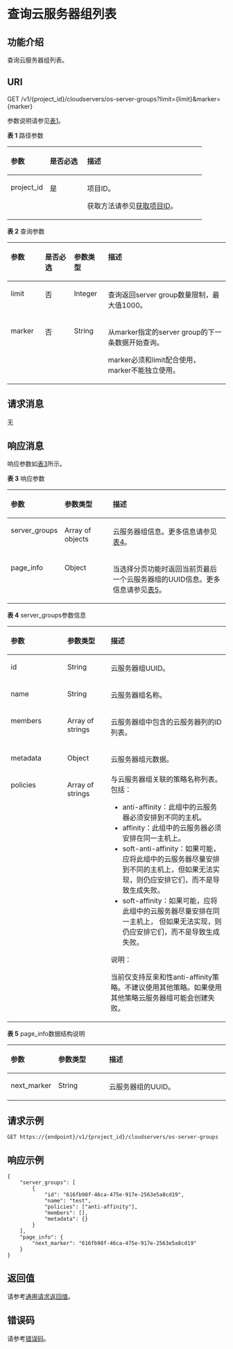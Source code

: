 # 查询云服务器组列表<a name="ecs_02_1305"></a>

## 功能介绍<a name="zh-cn_topic_0057973158_section14574577"></a>

查询云服务器组列表。

## URI<a name="zh-cn_topic_0057973158_section64062336"></a>

GET /v1/\{project\_id\}/cloudservers/os-server-groups?limit=\{limit\}&marker=\{marker\}

参数说明请参见[表1](#table566015531780)。

**表 1**  路径参数

<a name="table566015531780"></a>
<table><thead align="left"><tr id="row176601553084"><th class="cellrowborder" valign="top" width="20.092009200920092%" id="mcps1.2.4.1.1"><p id="p1575513591787"><a name="p1575513591787"></a><a name="p1575513591787"></a>参数</p>
</th>
<th class="cellrowborder" valign="top" width="19.16191619161916%" id="mcps1.2.4.1.2"><p id="p107556591788"><a name="p107556591788"></a><a name="p107556591788"></a>是否必选</p>
</th>
<th class="cellrowborder" valign="top" width="60.746074607460756%" id="mcps1.2.4.1.3"><p id="p207553591582"><a name="p207553591582"></a><a name="p207553591582"></a>描述</p>
</th>
</tr>
</thead>
<tbody><tr id="row1666015531688"><td class="cellrowborder" valign="top" width="20.092009200920092%" headers="mcps1.2.4.1.1 "><p id="p17551591282"><a name="p17551591282"></a><a name="p17551591282"></a>project_id</p>
</td>
<td class="cellrowborder" valign="top" width="19.16191619161916%" headers="mcps1.2.4.1.2 "><p id="p97551459887"><a name="p97551459887"></a><a name="p97551459887"></a>是</p>
</td>
<td class="cellrowborder" valign="top" width="60.746074607460756%" headers="mcps1.2.4.1.3 "><p id="p137558591986"><a name="p137558591986"></a><a name="p137558591986"></a>项目ID。</p>
<p id="p975565915814"><a name="p975565915814"></a><a name="p975565915814"></a>获取方法请参见<a href="获取项目ID.md">获取项目ID</a>。</p>
</td>
</tr>
</tbody>
</table>

**表 2**  查询参数

<a name="zh-cn_topic_0057973158_table7928881"></a>
<table><thead align="left"><tr id="zh-cn_topic_0057973158_row34501696"><th class="cellrowborder" valign="top" width="15.701570157015702%" id="mcps1.2.5.1.1"><p id="zh-cn_topic_0057972670_p57733603"><a name="zh-cn_topic_0057972670_p57733603"></a><a name="zh-cn_topic_0057972670_p57733603"></a>参数</p>
</th>
<th class="cellrowborder" valign="top" width="13.26132613261326%" id="mcps1.2.5.1.2"><p id="p19939153975911"><a name="p19939153975911"></a><a name="p19939153975911"></a>是否必选</p>
</th>
<th class="cellrowborder" valign="top" width="15.591559155915593%" id="mcps1.2.5.1.3"><p id="zh-cn_topic_0057972670_p45910260"><a name="zh-cn_topic_0057972670_p45910260"></a><a name="zh-cn_topic_0057972670_p45910260"></a>参数类型</p>
</th>
<th class="cellrowborder" valign="top" width="55.44554455445545%" id="mcps1.2.5.1.4"><p id="zh-cn_topic_0057972670_p32634650"><a name="zh-cn_topic_0057972670_p32634650"></a><a name="zh-cn_topic_0057972670_p32634650"></a>描述</p>
</th>
</tr>
</thead>
<tbody><tr id="zh-cn_topic_0057973158_row17737581155526"><td class="cellrowborder" valign="top" width="15.701570157015702%" headers="mcps1.2.5.1.1 "><p id="zh-cn_topic_0057973158_p38572533155554"><a name="zh-cn_topic_0057973158_p38572533155554"></a><a name="zh-cn_topic_0057973158_p38572533155554"></a>limit</p>
</td>
<td class="cellrowborder" valign="top" width="13.26132613261326%" headers="mcps1.2.5.1.2 "><p id="p109392393599"><a name="p109392393599"></a><a name="p109392393599"></a>否</p>
</td>
<td class="cellrowborder" valign="top" width="15.591559155915593%" headers="mcps1.2.5.1.3 "><p id="zh-cn_topic_0057973158_p37367484155554"><a name="zh-cn_topic_0057973158_p37367484155554"></a><a name="zh-cn_topic_0057973158_p37367484155554"></a>Integer</p>
</td>
<td class="cellrowborder" valign="top" width="55.44554455445545%" headers="mcps1.2.5.1.4 "><p id="p174904281112"><a name="p174904281112"></a><a name="p174904281112"></a>查询返回server group数量限制，最大值1000。</p>
</td>
</tr>
<tr id="zh-cn_topic_0057973158_row32002897155535"><td class="cellrowborder" valign="top" width="15.701570157015702%" headers="mcps1.2.5.1.1 "><p id="zh-cn_topic_0057973158_p40273197155554"><a name="zh-cn_topic_0057973158_p40273197155554"></a><a name="zh-cn_topic_0057973158_p40273197155554"></a>marker</p>
</td>
<td class="cellrowborder" valign="top" width="13.26132613261326%" headers="mcps1.2.5.1.2 "><p id="p1993913945912"><a name="p1993913945912"></a><a name="p1993913945912"></a>否</p>
</td>
<td class="cellrowborder" valign="top" width="15.591559155915593%" headers="mcps1.2.5.1.3 "><p id="zh-cn_topic_0057973158_p40903559155554"><a name="zh-cn_topic_0057973158_p40903559155554"></a><a name="zh-cn_topic_0057973158_p40903559155554"></a>String</p>
</td>
<td class="cellrowborder" valign="top" width="55.44554455445545%" headers="mcps1.2.5.1.4 "><p id="p1549052811115"><a name="p1549052811115"></a><a name="p1549052811115"></a>从marker指定的server group的下一条数据开始查询。</p>
<p id="p33154220558"><a name="p33154220558"></a><a name="p33154220558"></a>marker必须和limit配合使用，marker不能独立使用。</p>
</td>
</tr>
</tbody>
</table>

## 请求消息<a name="section7792390713"></a>

无

## 响应消息<a name="zh-cn_topic_0057973158_section10175274"></a>

响应参数如[表3](#table696924014912)所示。

**表 3**  响应参数

<a name="table696924014912"></a>
<table><thead align="left"><tr id="row199701540598"><th class="cellrowborder" valign="top" width="22.712271227122713%" id="mcps1.2.4.1.1"><p id="p0727154419914"><a name="p0727154419914"></a><a name="p0727154419914"></a>参数</p>
</th>
<th class="cellrowborder" valign="top" width="22.372237223722376%" id="mcps1.2.4.1.2"><p id="p1172716446915"><a name="p1172716446915"></a><a name="p1172716446915"></a>参数类型</p>
</th>
<th class="cellrowborder" valign="top" width="54.915491549154915%" id="mcps1.2.4.1.3"><p id="p472714441593"><a name="p472714441593"></a><a name="p472714441593"></a>描述</p>
</th>
</tr>
</thead>
<tbody><tr id="row15970540799"><td class="cellrowborder" valign="top" width="22.712271227122713%" headers="mcps1.2.4.1.1 "><p id="p187278441991"><a name="p187278441991"></a><a name="p187278441991"></a>server_groups</p>
</td>
<td class="cellrowborder" valign="top" width="22.372237223722376%" headers="mcps1.2.4.1.2 "><p id="p27278441591"><a name="p27278441591"></a><a name="p27278441591"></a>Array of objects</p>
</td>
<td class="cellrowborder" valign="top" width="54.915491549154915%" headers="mcps1.2.4.1.3 "><p id="p1272719444918"><a name="p1272719444918"></a><a name="p1272719444918"></a><span id="text1272764412917"><a name="text1272764412917"></a><a name="text1272764412917"></a>云服务器</span>组信息。更多信息请参见<a href="#zh-cn_topic_0057973158_table47937085">表4</a>。</p>
</td>
</tr>
<tr id="row1256031711454"><td class="cellrowborder" valign="top" width="22.712271227122713%" headers="mcps1.2.4.1.1 "><p id="p6927441433"><a name="p6927441433"></a><a name="p6927441433"></a>page_info</p>
</td>
<td class="cellrowborder" valign="top" width="22.372237223722376%" headers="mcps1.2.4.1.2 "><p id="p1692134494318"><a name="p1692134494318"></a><a name="p1692134494318"></a>Object</p>
</td>
<td class="cellrowborder" valign="top" width="54.915491549154915%" headers="mcps1.2.4.1.3 "><p id="p8922443431"><a name="p8922443431"></a><a name="p8922443431"></a>当选择分页功能时返回当前页最后一个云服务器组的UUID信息。更多信息请参见<a href="#table139805663519">表5</a>。</p>
</td>
</tr>
</tbody>
</table>

**表 4**  server\_groups参数信息

<a name="zh-cn_topic_0057973158_table47937085"></a>
<table><thead align="left"><tr id="zh-cn_topic_0057973158_row65811616"><th class="cellrowborder" valign="top" width="25.907409259074093%" id="mcps1.2.4.1.1"><p id="p6654124612269"><a name="p6654124612269"></a><a name="p6654124612269"></a>参数</p>
</th>
<th class="cellrowborder" valign="top" width="19.86801319868013%" id="mcps1.2.4.1.2"><p id="p1865454611261"><a name="p1865454611261"></a><a name="p1865454611261"></a>参数类型</p>
</th>
<th class="cellrowborder" valign="top" width="54.224577542245775%" id="mcps1.2.4.1.3"><p id="p6654446102616"><a name="p6654446102616"></a><a name="p6654446102616"></a>描述</p>
</th>
</tr>
</thead>
<tbody><tr id="zh-cn_topic_0057973158_row33147825"><td class="cellrowborder" valign="top" width="25.907409259074093%" headers="mcps1.2.4.1.1 "><p id="zh-cn_topic_0057973158_p619317"><a name="zh-cn_topic_0057973158_p619317"></a><a name="zh-cn_topic_0057973158_p619317"></a>id</p>
</td>
<td class="cellrowborder" valign="top" width="19.86801319868013%" headers="mcps1.2.4.1.2 "><p id="zh-cn_topic_0057973158_p50164680"><a name="zh-cn_topic_0057973158_p50164680"></a><a name="zh-cn_topic_0057973158_p50164680"></a>String</p>
</td>
<td class="cellrowborder" valign="top" width="54.224577542245775%" headers="mcps1.2.4.1.3 "><p id="zh-cn_topic_0057973158_p28602690"><a name="zh-cn_topic_0057973158_p28602690"></a><a name="zh-cn_topic_0057973158_p28602690"></a><span id="text168381011114115"><a name="text168381011114115"></a><a name="text168381011114115"></a>云服务器</span>组UUID。</p>
</td>
</tr>
<tr id="zh-cn_topic_0057973158_row56097620"><td class="cellrowborder" valign="top" width="25.907409259074093%" headers="mcps1.2.4.1.1 "><p id="zh-cn_topic_0057973158_p47613365"><a name="zh-cn_topic_0057973158_p47613365"></a><a name="zh-cn_topic_0057973158_p47613365"></a>name</p>
</td>
<td class="cellrowborder" valign="top" width="19.86801319868013%" headers="mcps1.2.4.1.2 "><p id="zh-cn_topic_0057973158_p31477322"><a name="zh-cn_topic_0057973158_p31477322"></a><a name="zh-cn_topic_0057973158_p31477322"></a>String</p>
</td>
<td class="cellrowborder" valign="top" width="54.224577542245775%" headers="mcps1.2.4.1.3 "><p id="zh-cn_topic_0057973158_p28736562"><a name="zh-cn_topic_0057973158_p28736562"></a><a name="zh-cn_topic_0057973158_p28736562"></a><span id="text558251294115"><a name="text558251294115"></a><a name="text558251294115"></a>云服务器</span>组名称。</p>
</td>
</tr>
<tr id="zh-cn_topic_0057973158_row29632828"><td class="cellrowborder" valign="top" width="25.907409259074093%" headers="mcps1.2.4.1.1 "><p id="zh-cn_topic_0057973158_p51448853"><a name="zh-cn_topic_0057973158_p51448853"></a><a name="zh-cn_topic_0057973158_p51448853"></a>members</p>
</td>
<td class="cellrowborder" valign="top" width="19.86801319868013%" headers="mcps1.2.4.1.2 "><p id="zh-cn_topic_0057973158_p6607563"><a name="zh-cn_topic_0057973158_p6607563"></a><a name="zh-cn_topic_0057973158_p6607563"></a>Array of strings</p>
</td>
<td class="cellrowborder" valign="top" width="54.224577542245775%" headers="mcps1.2.4.1.3 "><p id="zh-cn_topic_0057973158_p67004395"><a name="zh-cn_topic_0057973158_p67004395"></a><a name="zh-cn_topic_0057973158_p67004395"></a><span id="text132371713174116"><a name="text132371713174116"></a><a name="text132371713174116"></a>云服务器</span>组中包含的<span id="text15829513194113"><a name="text15829513194113"></a><a name="text15829513194113"></a>云服务器</span>列的ID列表。</p>
</td>
</tr>
<tr id="zh-cn_topic_0057973158_row66168651"><td class="cellrowborder" valign="top" width="25.907409259074093%" headers="mcps1.2.4.1.1 "><p id="zh-cn_topic_0057973158_p58060511"><a name="zh-cn_topic_0057973158_p58060511"></a><a name="zh-cn_topic_0057973158_p58060511"></a>metadata</p>
</td>
<td class="cellrowborder" valign="top" width="19.86801319868013%" headers="mcps1.2.4.1.2 "><p id="zh-cn_topic_0057973158_p5280980"><a name="zh-cn_topic_0057973158_p5280980"></a><a name="zh-cn_topic_0057973158_p5280980"></a>Object</p>
</td>
<td class="cellrowborder" valign="top" width="54.224577542245775%" headers="mcps1.2.4.1.3 "><p id="zh-cn_topic_0057973158_p20340992"><a name="zh-cn_topic_0057973158_p20340992"></a><a name="zh-cn_topic_0057973158_p20340992"></a><span id="text20381201411419"><a name="text20381201411419"></a><a name="text20381201411419"></a>云服务器</span>组元数据。</p>
</td>
</tr>
<tr id="zh-cn_topic_0057973158_row146121548185317"><td class="cellrowborder" valign="top" width="25.907409259074093%" headers="mcps1.2.4.1.1 "><p id="zh-cn_topic_0057973158_p11612848145317"><a name="zh-cn_topic_0057973158_p11612848145317"></a><a name="zh-cn_topic_0057973158_p11612848145317"></a>policies</p>
</td>
<td class="cellrowborder" valign="top" width="19.86801319868013%" headers="mcps1.2.4.1.2 "><p id="zh-cn_topic_0057973158_p961210488537"><a name="zh-cn_topic_0057973158_p961210488537"></a><a name="zh-cn_topic_0057973158_p961210488537"></a>Array of strings</p>
</td>
<td class="cellrowborder" valign="top" width="54.224577542245775%" headers="mcps1.2.4.1.3 "><div class="p" id="p11241458144516"><a name="p11241458144516"></a><a name="p11241458144516"></a>与<span id="text1892601404112"><a name="text1892601404112"></a><a name="text1892601404112"></a>云服务器</span>组关联的策略名称列表。包括：<a name="zh-cn_topic_0057973153_ul1237514118527"></a><a name="zh-cn_topic_0057973153_ul1237514118527"></a><ul id="zh-cn_topic_0057973153_ul1237514118527"><li>anti-affinity：此组中的<span id="text9453215114118"><a name="text9453215114118"></a><a name="text9453215114118"></a>云服务器</span>必须安排到不同的主机。</li><li>affinity：此组中的<span id="text15993131517415"><a name="text15993131517415"></a><a name="text15993131517415"></a>云服务器</span>必须安排在同一主机上。</li><li>soft-anti-affinity：如果可能，应将此组中的<span id="text865411654117"><a name="text865411654117"></a><a name="text865411654117"></a>云服务器</span>尽量安排到不同的主机上，但如果无法实现，则仍应安排它们，而不是导致生成失败。</li><li>soft-affinity：如果可能，应将此组中的<span id="text82221317154112"><a name="text82221317154112"></a><a name="text82221317154112"></a>云服务器</span>尽量安排在同一主机上， 但如果无法实现，则仍应安排它们，而不是导致生成失败。</li></ul>
<div class="note" id="note491055682116"><a name="note491055682116"></a><a name="note491055682116"></a><span class="notetitle"> 说明： </span><div class="notebody"><p id="p79101256112114"><a name="p79101256112114"></a><a name="p79101256112114"></a>当前仅支持反亲和性anti-affinity策略。不建议使用其他策略。如果使用其他策略云服务器组可能会创建失败。</p>
</div></div>
</div>
</td>
</tr>
</tbody>
</table>

**表 5**  page\_info数据结构说明

<a name="table139805663519"></a>
<table><thead align="left"><tr id="row1839805617353"><th class="cellrowborder" valign="top" width="20.82208220822082%" id="mcps1.2.4.1.1"><p id="p7255803374"><a name="p7255803374"></a><a name="p7255803374"></a>参数</p>
</th>
<th class="cellrowborder" valign="top" width="23.462346234623464%" id="mcps1.2.4.1.2"><p id="p1625515013713"><a name="p1625515013713"></a><a name="p1625515013713"></a>参数类型</p>
</th>
<th class="cellrowborder" valign="top" width="55.71557155715572%" id="mcps1.2.4.1.3"><p id="p52554073720"><a name="p52554073720"></a><a name="p52554073720"></a>描述</p>
</th>
</tr>
</thead>
<tbody><tr id="row1939813565354"><td class="cellrowborder" valign="top" width="20.82208220822082%" headers="mcps1.2.4.1.1 "><p id="p1139885618358"><a name="p1139885618358"></a><a name="p1139885618358"></a>next_marker</p>
</td>
<td class="cellrowborder" valign="top" width="23.462346234623464%" headers="mcps1.2.4.1.2 "><p id="p1339816565351"><a name="p1339816565351"></a><a name="p1339816565351"></a>String</p>
</td>
<td class="cellrowborder" valign="top" width="55.71557155715572%" headers="mcps1.2.4.1.3 "><p id="p36927302066"><a name="p36927302066"></a><a name="p36927302066"></a>云服务器组的UUID。</p>
</td>
</tr>
</tbody>
</table>

## 请求示例<a name="zh-cn_topic_0057973158_section24468610"></a>

```
GET https://{endpoint}/v1/{project_id}/cloudservers/os-server-groups
```

## 响应示例<a name="section17791204310358"></a>

```
{
    "server_groups": [
        {
            "id": "616fb98f-46ca-475e-917e-2563e5a8cd19",
            "name": "test",
            "policies": ["anti-affinity"],
            "members": [],
            "metadata": {}
        }
    ],
    "page_info": {
        "next_marker": "616fb98f-46ca-475e-917e-2563e5a8cd19"
    }
}
```

## 返回值<a name="zh-cn_topic_0057973158_section1220312142315"></a>

请参考[通用请求返回值](通用请求返回值.md)。

## 错误码<a name="section85821649202813"></a>

请参考[错误码](错误码.md)。

